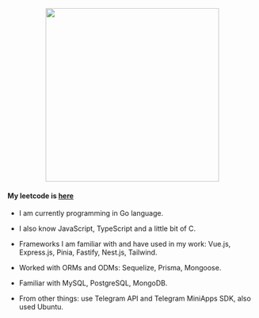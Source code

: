 <div style="width: 100%; display: flex; align-items: center;">
<img src="https://mir-s3-cdn-cf.behance.net/project_modules/max_1200/06a22446366801.5851795421436.gif" width="350" style="margin: 0 auto"></img>
</div>

#### My leetcode is [here](https://leetcode.com/u/custerandgeronimo/)

- I am currently programming in Go language.
- I also know JavaScript, TypeScript and a little bit of C.

- Frameworks I am familiar with and have used in my work: Vue.js, Express.js, Pinia, Fastify, Nest.js, Tailwind.

- Worked with ORMs and ODMs: Sequelize, Prisma, Mongoose.

- Familiar with MySQL, PostgreSQL, MongoDB.

- From other things: use Telegram API and Telegram MiniApps SDK, also used Ubuntu.
